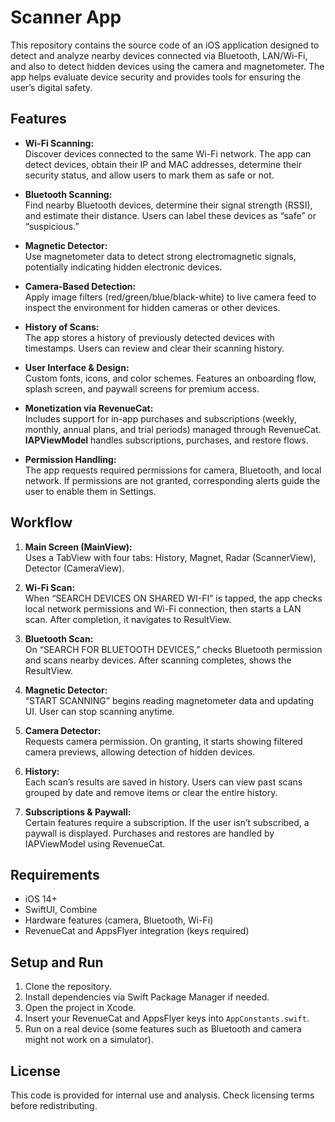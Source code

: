 # Scanner App

This repository contains the source code of an iOS application designed to detect and analyze nearby devices connected via Bluetooth, LAN/Wi-Fi, and also to detect hidden devices using the camera and magnetometer. The app helps evaluate device security and provides tools for ensuring the user’s digital safety.

## Features

- **Wi-Fi Scanning:**  
  Discover devices connected to the same Wi-Fi network. The app can detect devices, obtain their IP and MAC addresses, determine their security status, and allow users to mark them as safe or not.

- **Bluetooth Scanning:**  
  Find nearby Bluetooth devices, determine their signal strength (RSSI), and estimate their distance. Users can label these devices as “safe” or “suspicious.”

- **Magnetic Detector:**  
  Use magnetometer data to detect strong electromagnetic signals, potentially indicating hidden electronic devices.

- **Camera-Based Detection:**  
  Apply image filters (red/green/blue/black-white) to live camera feed to inspect the environment for hidden cameras or other devices.

- **History of Scans:**  
  The app stores a history of previously detected devices with timestamps. Users can review and clear their scanning history.

- **User Interface & Design:**  
  Custom fonts, icons, and color schemes. Features an onboarding flow, splash screen, and paywall screens for premium access.

- **Monetization via RevenueCat:**  
  Includes support for in-app purchases and subscriptions (weekly, monthly, annual plans, and trial periods) managed through RevenueCat.  
  **IAPViewModel** handles subscriptions, purchases, and restore flows.

- **Permission Handling:**  
  The app requests required permissions for camera, Bluetooth, and local network. If permissions are not granted, corresponding alerts guide the user to enable them in Settings.

## Workflow

1. **Main Screen (MainView):**  
   Uses a TabView with four tabs: History, Magnet, Radar (ScannerView), Detector (CameraView).

2. **Wi-Fi Scan:**  
   When “SEARCH DEVICES ON SHARED WI-FI” is tapped, the app checks local network permissions and Wi-Fi connection, then starts a LAN scan. After completion, it navigates to ResultView.

3. **Bluetooth Scan:**  
   On “SEARCH FOR BLUETOOTH DEVICES,” checks Bluetooth permission and scans nearby devices. After scanning completes, shows the ResultView.

4. **Magnetic Detector:**  
   “START SCANNING” begins reading magnetometer data and updating UI. User can stop scanning anytime.

5. **Camera Detector:**  
   Requests camera permission. On granting, it starts showing filtered camera previews, allowing detection of hidden devices.

6. **History:**  
   Each scan’s results are saved in history. Users can view past scans grouped by date and remove items or clear the entire history.

7. **Subscriptions & Paywall:**  
   Certain features require a subscription. If the user isn’t subscribed, a paywall is displayed. Purchases and restores are handled by IAPViewModel using RevenueCat.

## Requirements

- iOS 14+
- SwiftUI, Combine
- Hardware features (camera, Bluetooth, Wi-Fi)
- RevenueCat and AppsFlyer integration (keys required)

## Setup and Run

1. Clone the repository.
2. Install dependencies via Swift Package Manager if needed.
3. Open the project in Xcode.
4. Insert your RevenueCat and AppsFlyer keys into `AppConstants.swift`.
5. Run on a real device (some features such as Bluetooth and camera might not work on a simulator).

## License

This code is provided for internal use and analysis. Check licensing terms before redistributing.
